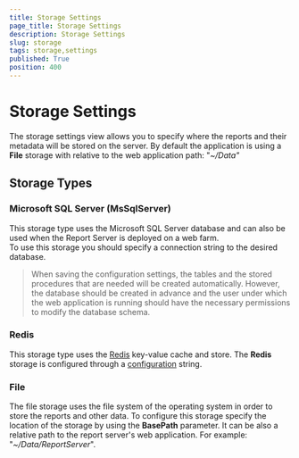 ```yaml
---
title: Storage Settings
page_title: Storage Settings
description: Storage Settings
slug: storage
tags: storage,settings
published: True
position: 400
---
```


# Storage Settings

The storage settings view allows you to specify where the reports and their metadata will be stored on the server. By default the application is using a **File** storage with relative to the web application path: "_~/Data"_

## Storage Types

### Microsoft SQL Server (MsSqlServer)
This storage type uses the Microsoft SQL Server database and can also be used when the Report Server is deployed on a web farm.  
To use this storage you should specify a connection string to the desired database.  

>When saving the configuration settings, the tables and the stored procedures that are needed will be created automatically. However, the database should be created in advance and the user under which the web application is running should have the necessary permissions to modify the database schema.

### Redis
This storage type uses the [Redis](http://redis.io/) key-value cache and store. The **Redis** storage is configured through a [configuration](https://github.com/StackExchange/StackExchange.Redis/blob/master/Docs/Configuration.md) string.

### File
Тhe file storage uses the file system of the operating system in order to store the reports and other data. To configure this storage specify the location of the storage by using the **BasePath** parameter. 
It can be also a relative path to the report server's web application. For example: "_~/Data/ReportServer_".